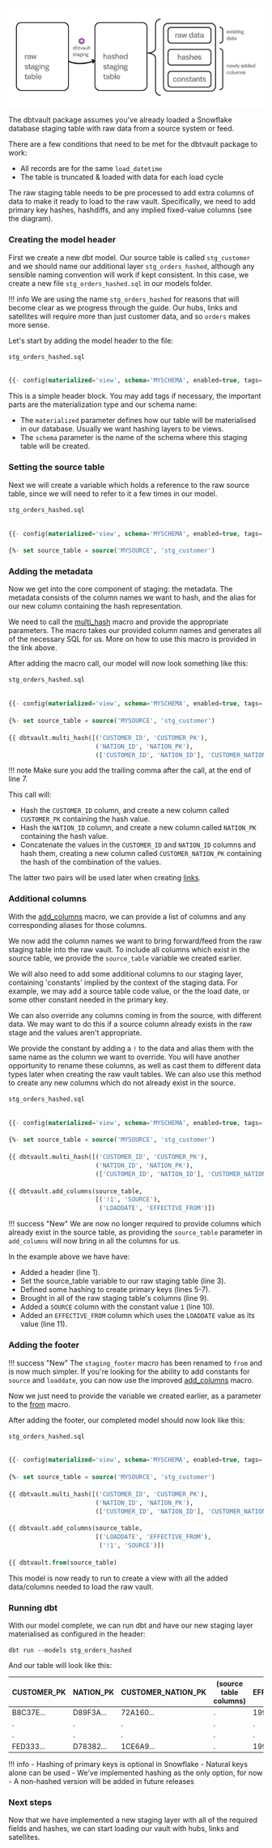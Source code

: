 ![alt text](./assets/images/staging.png "Staging from a raw table to the raw vault")

The dbtvault package assumes you've already loaded a Snowflake database staging table with raw data 
from a source system or feed.

There are a few conditions that need to be met for the dbtvault package to work:

- All records are for the same ```load_datetime```
- The table is truncated & loaded with data for each load cycle

The raw staging table needs to be pre processed to add extra columns of data to make it ready to load to the raw vault.
Specifically, we need to add primary key hashes, hashdiffs, and any implied fixed-value columns (see the diagram).

### Creating the model header

First we create a new dbt model. Our source table is called ```stg_customer``` 
and we should name our additional layer ```stg_orders_hashed```, although any sensible naming convention will work if 
kept consistent. In this case, we create a new file ```stg_orders_hashed.sql``` in our models folder.

!!! info
    We are using the name ```stg_orders_hashed``` for reasons that will become clear as we progress through the guide.
    Our hubs, links and satellites will require more than just customer data, and so ```orders``` makes more sense.

Let's start by adding the model header to the file:

```stg_orders_hashed.sql```
```sql

{{- config(materialized='view', schema='MYSCHEMA', enabled=true, tags='staging') -}}

```

This is a simple header block. You may add tags if necessary, the important parts are the materialization type and 
our schema name:

- The ```materialized``` parameter defines how our table will be materialised in our database. 
Usually we want hashing layers to be views.
- The ```schema``` parameter is the name of the schema where this staging table will be created.

### Setting the source table

Next we will create a variable which holds a reference to the raw source table, since we will need to refer to it a few times
in our model.

```stg_orders_hashed.sql```
```sql hl_lines="3"

{{- config(materialized='view', schema='MYSCHEMA', enabled=true, tags='staging') -}}

{%- set source_table = source('MYSOURCE', 'stg_customer')                        -%}
```



### Adding the metadata

Now we get into the core component of staging: the metadata. 
The metadata consists of the column names we want to hash, and the alias for our new 
column containing the hash representation.

We need to call the [multi_hash](macros.md#multi_hash) macro and provide the appropriate parameters. The macro takes
our provided column names and generates all of the necessary SQL for us. More on how to use this macro is 
provided in the link above.

After adding the macro call, our model will now look something like this:

```stg_orders_hashed.sql```
```sql hl_lines="5 6 7"

{{- config(materialized='view', schema='MYSCHEMA', enabled=true, tags='staging') -}} 

{%- set source_table = source('MYSOURCE', 'stg_customer')                        -%}
                                                                                     
{{ dbtvault.multi_hash([('CUSTOMER_ID', 'CUSTOMER_PK'),
                        ('NATION_ID', 'NATION_PK'),
                        (['CUSTOMER_ID', 'NATION_ID'], 'CUSTOMER_NATION_PK')])   -}},
```

!!! note
    Make sure you add the trailing comma after the call, at the end of line 7.
    
This call will:

- Hash the ```CUSTOMER_ID``` column, and create a new column called ```CUSTOMER_PK``` containing the hash 
value.
- Hash the ```NATION_ID``` column, and create a new column called ```NATION_PK``` containing the hash 
value.
- Concatenate the values in the ```CUSTOMER_ID``` and ```NATION_ID``` columns and hash them, creating a new
column called ```CUSTOMER_NATION_PK``` containing the hash of the combination of the values.

The latter two pairs will be used later when creating [links](links.md).
    
### Additional columns

With the [add_columns](macros.md#add_columns) macro, we can provide a list of columns and any corresponding aliases for 
those columns.

We now add the column names we want to bring forward/feed from the raw staging table into the raw vault.
To include all columns which exist in the source table, we provide the ```source_table``` variable we created earlier.

We will also need to add some additional columns to our staging layer, containing 'constants' implied by the context of the 
staging data. For example, we may add a source table code value, or the the load date, or some other constant needed in
the primary key.

We can also override any columns coming in from the source, with different data. We may want to do this if a source 
column already exists in the raw stage and the values aren't appropriate.
 
We provide the constant by adding a ```!``` to the data and alias them with the same name as the column we want to 
override. You will have another opportunity to rename these columns, as well as cast them to different data types
later when creating the raw vault tables. We can also use this method to create any new columns which do not already 
exist in the source.


```stg_orders_hashed.sql```
```sql hl_lines="9 10 11"

{{- config(materialized='view', schema='MYSCHEMA', enabled=true, tags='staging') -}} 

{%- set source_table = source('MYSOURCE', 'stg_customer')                        -%}
                                                                                     
{{ dbtvault.multi_hash([('CUSTOMER_ID', 'CUSTOMER_PK'),
                        ('NATION_ID', 'NATION_PK'),
                        (['CUSTOMER_ID', 'NATION_ID'], 'CUSTOMER_NATION_PK')])   -}},

{{ dbtvault.add_columns(source_table,
                        [('!1', 'SOURCE'),
                         ('LOADDATE', 'EFFECTIVE_FROM')])                         }}

```

!!! success "New"
    We are now no longer required to provide columns which already exist in the source table,
    as providing the ```source_table``` parameter in ```add_columns``` will now bring in all the columns
    for us. 
    
    
In the example above we have have:

- Added a header (line 1).
- Set the source_table variable to our raw staging table (line 3).
- Defined some hashing to create primary keys (lines 5-7).
- Brought in all of the raw staging table's columns (line 9).
- Added a ```SOURCE``` column with the constant value ```1``` (line 10).
- Added an ```EFFECTIVE_FROM``` column which uses the ```LOADDATE``` value as its value (line 11).
    
### Adding the footer

!!! success "New"
    The ```staging_footer``` macro has been renamed to ```from``` and is now much simpler.
    If you're looking for the ability to add constants for ```source``` and ```loaddate```, 
    you can now use the improved [add_columns](macros.md#add_columns) macro.
    

Now we just need to provide the variable we created earlier, as a parameter to the [from](macros.md#from)
macro.

After adding the footer, our completed model should now look like this:

```stg_orders_hashed.sql```
```sql hl_lines="13"

{{- config(materialized='view', schema='MYSCHEMA', enabled=true, tags='staging') -}} 

{%- set source_table = source('MYSOURCE', 'stg_customer')                        -%}
                                                                                     
{{ dbtvault.multi_hash([('CUSTOMER_ID', 'CUSTOMER_PK'),
                        ('NATION_ID', 'NATION_PK'),
                        (['CUSTOMER_ID', 'NATION_ID'], 'CUSTOMER_NATION_PK')])   -}},

{{ dbtvault.add_columns(source_table,
                        [('LOADDATE', 'EFFECTIVE_FROM'),
                         ('!1', 'SOURCE')])                                       }}

{{ dbtvault.from(source_table)                                                    }}

``` 

This model is now ready to run to create a view with all the added data/columns needed to load the raw vault.

### Running dbt

With our model complete, we can run dbt and have our new staging layer materialised as configured in the header:

```dbt run --models stg_orders_hashed```

And our table will look like this:

| CUSTOMER_PK  | NATION_PK    | CUSTOMER_NATION_PK  | (source table columns) | EFFECTIVE_FROM | SOURCE       |
| ------------ | ------------ | ------------------- | ---------------------- | -------------- | ------------ |
| B8C37E...    | D89F3A...    | 72A160...           | .                      | 1993-01-01     | 1            |
| .            | .            | .                   | .                      | .              | .            |
| .            | .            | .                   | .                      | .              | .            |
| FED333...    | D78382...    | 1CE6A9...           | .                      | 1993-01-01     | 1            |

!!! info
    - Hashing of primary keys is optional in Snowflake
    - Natural keys alone can be used
    - We've implemented hashing as the only option, for now
    - A non-hashed version will be added in future releases

### Next steps

Now that we have implemented a new staging layer with all of the required fields and hashes, we can start loading our vault
with hubs, links and satellites.